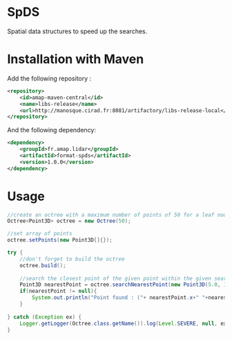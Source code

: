# SpDS

Spatial data structures to speed up the searches.

Installation with Maven
=

Add the following repository :

```xml
<repository>
    <id>amap-maven-central</id>
    <name>libs-release</name>
    <url>http://manosque.cirad.fr:8081/artifactory/libs-release-local</url>
</repository>
```

And the following dependency:

```xml
<dependency>
    <groupId>fr.amap.lidar</groupId>
    <artifactId>format-spds</artifactId>
    <version>1.0.0</version>
</dependency>
```

Usage
=

```java
//create an octree with a maximum number of points of 50 for a leaf node
Octree<Point3D> octree = new Octree(50);

//set array of points
octree.setPoints(new Point3D[]{});

try {
    //don't forget to build the octree
    octree.build();
    
    //search the closest point of the given point within the given search radius
    Point3D nearestPoint = octree.searchNearestPoint(new Point3D(5.0, 1.0, 6), Octree.INCREMENTAL_SEARCH, 0.0001f);
    if(nearestPoint != null){
        System.out.println("Point found : ("+ nearestPoint.x+" "+nearestPoint.y+" "+nearestPoint.z+")");
    }
    
} catch (Exception ex) {
    Logger.getLogger(Octree.class.getName()).log(Level.SEVERE, null, ex);
}
```

